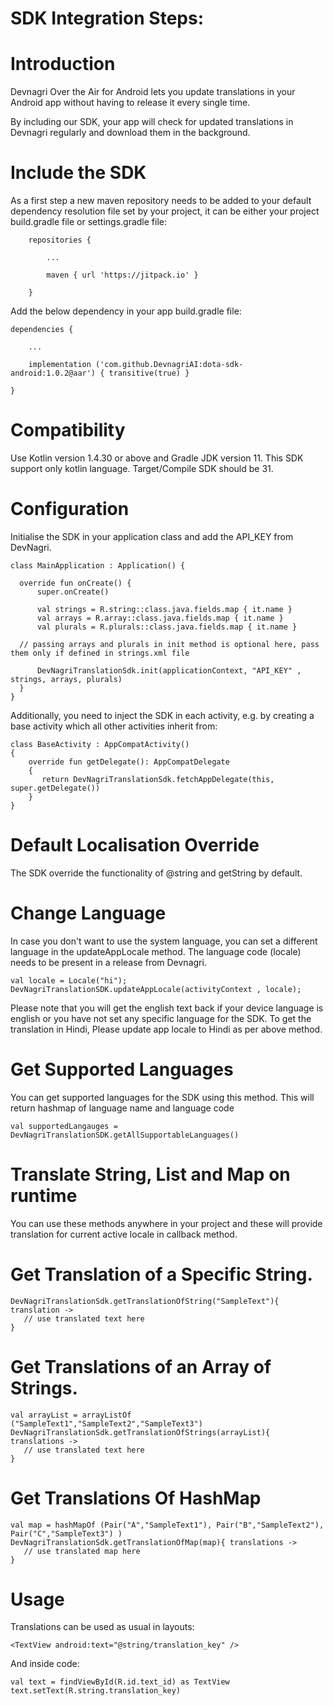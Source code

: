 # SDK Integration Steps:
# Introduction
Devnagri Over the Air for Android lets you update translations in your Android app without having to release it every single time.

By including our SDK, your app will check for updated translations in Devnagri regularly and download them in the background.

# Include the SDK
As a first step a new maven repository needs to be added to your default dependency resolution file set by your project, it can be either your project build.gradle file or settings.gradle file:

        repositories {

            ...

            maven { url 'https://jitpack.io' }

        }
	

Add the below dependency in your app build.gradle file:

	dependencies {
	
	    ...
	    
	    implementation ('com.github.DevnagriAI:dota-sdk-android:1.0.2@aar') { transitive(true) }
	    
	}
        
       

 
# Compatibility
 Use Kotlin version 1.4.30 or above and Gradle JDK version 11. This SDK support only kotlin language. Target/Compile SDK should be 31.
 
# Configuration

Initialise the SDK in your application class and add the API_KEY from DevNagri. 

    class MainApplication : Application() {
    
      override fun onCreate() {
          super.onCreate()
	  
          val strings = R.string::class.java.fields.map { it.name }
          val arrays = R.array::class.java.fields.map { it.name }
          val plurals = R.plurals::class.java.fields.map { it.name }
	  
	  // passing arrays and plurals in init method is optional here, pass them only if defined in strings.xml file
	  
          DevNagriTranslationSdk.init(applicationContext, "API_KEY" , strings, arrays, plurals)
      }
    }
 

Additionally, you need to inject the SDK in each activity, e.g. by creating a base activity which all other activities inherit from:

    class BaseActivity : AppCompatActivity() 
    {
        override fun getDelegate(): AppCompatDelegate 
        {
           return DevNagriTranslationSdk.fetchAppDelegate(this, super.getDelegate())
        }
    }

# Default Localisation Override
   The SDK override the functionality of @string and getString by default. 

# Change Language

In case you don't want to use the system language, you can set a different language in the updateAppLocale method. The language code (locale) needs to be present in a release from Devnagri.


    val locale = Locale("hi");
    DevNagriTranslationSDK.updateAppLocale(activityContext , locale);

Please note that you will get the english text back if your device language is english or you have not set any specific language for the SDK. To get the translation in Hindi, Please update app locale to Hindi as per above method.

# Get Supported Languages

You can get supported languages for the SDK using this method.
This will return hashmap of language name and language code

	val supportedLangauges =  DevNagriTranslationSDK.getAllSupportableLanguages()
 

# Translate String, List and Map on runtime

You can use these methods anywhere in your project and these will provide translation for current active locale in callback method.

# Get Translation of a Specific String.

    DevNagriTranslationSdk.getTranslationOfString("SampleText"){ translation ->
  	   // use translated text here       
    }
 

# Get Translations of an Array of Strings.

    val arrayList = arrayListOf ("SampleText1","SampleText2","SampleText3")
    DevNagriTranslationSdk.getTranslationOfStrings(arrayList){ translations ->
  	   // use translated text here       
    }
 
 
# Get Translations Of HashMap 

    val map = hashMapOf (Pair("A","SampleText1"), Pair("B","SampleText2"), Pair("C","SampleText3") )
    DevNagriTranslationSdk.getTranslationOfMap(map){ translations ->
       // use translated map here
    }
 
 
# Usage

Translations can be used as usual in layouts:

    <TextView android:text="@string/translation_key" />


And inside code:

    val text = findViewById(R.id.text_id) as TextView
    text.setText(R.string.translation_key)
